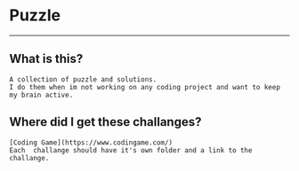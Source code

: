 # Puzzle
---
## What is this?
    A collection of puzzle and solutions.
    I do them when im not working on any coding project and want to keep my brain active.
    
## Where did I get these  challanges?
    [Coding Game](https://www.codingame.com/)
    Each  challange should have it's own folder and a link to the  challange.
